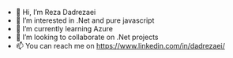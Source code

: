 - 👋 Hi, I’m Reza Dadrezaei
- 👀 I’m interested in .Net and pure javascript
- 🌱 I’m currently learning Azure
- 💞️ I’m looking to collaborate on .Net projects
- 📫 You can reach me on https://www.linkedin.com/in/dadrezaei/

<!---
dadrezaei/dadrezaei is a ✨ special ✨ repository because its `README.md` (this file) appears on your GitHub profile.
You can click the Preview link to take a look at your changes.
--->

